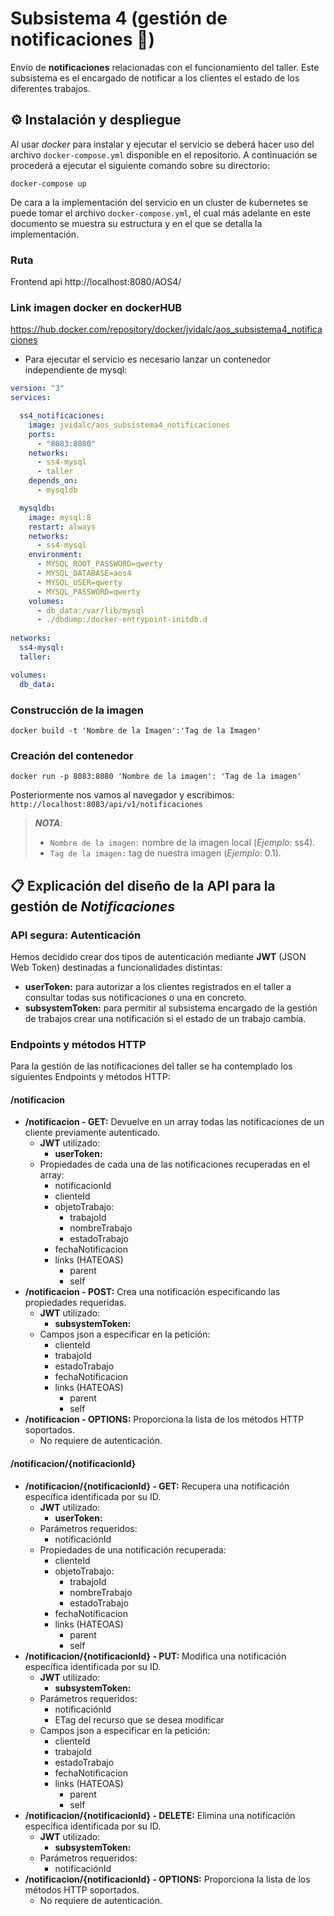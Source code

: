 # Subsistema 4 (gestión de notificaciones 🔔)
Envío de **notificaciones** relacionadas con el funcionamiento del taller. 
Este subsistema es el encargado de notificar a los clientes el estado de los diferentes trabajos.

## 	⚙️ Instalación y despliegue
   Al usar *docker* para instalar y ejecutar el servicio se deberá hacer uso del archivo `docker-compose.yml` disponible en el repositorio. A continuación se procederá a ejecutar el siguiente comando sobre su directorio:
```
docker-compose up
```
  De cara a la implementación del servicio en un cluster de kubernetes se puede tomar el archivo `docker-compose.yml`, el cual más adelante en este documento se muestra su estructura y en el que se detalla la implementación.

### Ruta
Frontend api
http://localhost:8080/AOS4/

### Link imagen docker en dockerHUB

https://hub.docker.com/repository/docker/jvidalc/aos_subsistema4_notificaciones

* Para ejecutar el servicio es necesario lanzar un contenedor independiente de mysql:

```yaml
version: "3"
services:

  ss4_notificaciones:
    image: jvidalc/aos_subsistema4_notificaciones
    ports:
      - "8083:8080"
    networks:
      - ss4-mysql
      - taller
    depends_on:
      - mysqldb

  mysqldb:
    image: mysql:8
    restart: always
    networks:
      - ss4-mysql
    environment:
      - MYSQL_ROOT_PASSWORD=qwerty
      - MYSQL_DATABASE=aos4
      - MYSQL_USER=qwerty
      - MYSQL_PASSWORD=qwerty
    volumes:
      - db_data:/var/lib/mysql
      - ./dbdump:/docker-entrypoint-initdb.d
    
networks:
  ss4-mysql:
  taller:

volumes:
  db_data:
``` 
### Construcción de la imagen 
```
docker build -t 'Nombre de la Imagen':'Tag de la Imagen'
```
### Creación del contenedor
```
docker run -p 8083:8080 'Nombre de la imagen': 'Tag de la imagen'
```
Posteriormente nos vamos al navegador y escribimos: ``  http://localhost:8083/api/v1/notificaciones``
>***NOTA***: 
>- `Nombre de la imagen:` nombre de la imagen local (*Ejemplo*: ss4).
>- `Tag de la imagen:` tag de nuestra imagen (*Ejemplo*: 0.1).

## 📋 Explicación del diseño de la API para la gestión de ***Notificaciones***
### API segura: Autenticación
Hemos decidido crear dos tipos de autenticación mediante **JWT** (JSON Web Token) destinadas a funcionalidades distintas:
- **userToken:** para autorizar a los clientes registrados en el taller a consultar todas sus notificaciones o una en concreto.
- **subsystemToken:** para permitir al subsistema encargado de la gestión de trabajos crear una notificación si el estado de un trabajo cambia.

### Endpoints y métodos HTTP ###
Para la gestión de las notificaciones del taller se ha contemplado los siguientes Endpoints y métodos HTTP:

#### **/notificacion**
- **/notificacion - GET:** 
  Devuelve en un array todas las notificaciones de un cliente previamente autenticado.
  - **JWT** utilizado:
    - **userToken:**
  - Propiedades de cada una de las notificaciones recuperadas en el array:
    - notificacionId
    - clienteId
    - objetoTrabajo:
      - trabajoId
      - nombreTrabajo
      - estadoTrabajo
    - fechaNotificacion
    - links (HATEOAS)
      - parent
      - self
- **/notificacion - POST:** 
  Crea una notificación especificando las propiedades requeridas. 
  - **JWT** utilizado:
    - **subsystemToken:**
  - Campos json a especificar en la petición:
    - clienteId
    - trabajoId
    - estadoTrabajo
    - fechaNotificacion
    - links (HATEOAS)
      - parent
      - self
- **/notificacion - OPTIONS:**
  Proporciona la lista de los métodos HTTP soportados.
  - No requiere de autenticación.

#### **/notificacion/{notificacionId}**
- **/notificacion/{notificacionId} - GET:**
  Recupera una notificación específica identificada por su ID.
  - **JWT** utilizado:
    - **userToken:**
  - Parámetros requeridos:
    - notificaciónId
  - Propiedades de una notificación recuperada:
    - clienteId
    - objetoTrabajo:
      - trabajoId
      - nombreTrabajo
      - estadoTrabajo
    - fechaNotificacion
    - links (HATEOAS)
      - parent
      - self
- **/notificacion/{notificacionId} - PUT:**
  Modifica una notificación específica identificada por su ID.
  - **JWT** utilizado:
    - **subsystemToken:**
  - Parámetros requeridos:
    - notificaciónId
    - ETag del recurso que se desea modificar
  - Campos json a especificar en la petición:
    - clienteId
    - trabajoId
    - estadoTrabajo
    - fechaNotificacion
    - links (HATEOAS)
      - parent
      - self
- **/notificacion/{notificacionId} - DELETE:**
  Elimina una notificación específica identificada por su ID.
  - **JWT** utilizado:
    - **subsystemToken:**
  - Parámetros requeridos:
    - notificaciónId
- **/notificacion/{notificacionId} - OPTIONS:**
  Proporciona la lista de los métodos HTTP soportados.
  - No requiere de autenticación.
